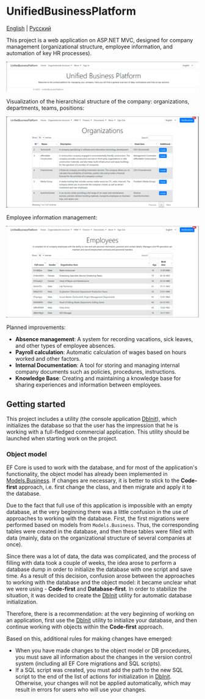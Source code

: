 # UnifiedBusinessPlatform

[English](README.md) | [Русский](README.ru.md)

This project is a web application on ASP.NET MVC, designed for company management (organizational structure, employee information, and automation of key HR processes).

![Ubp.HomePage](docs/img/Ubp.HomePage.png)

Visualization of the hierarchical structure of the company: organizations, departments, teams, positions:

![Ubp.Organizations](docs/img/Ubp.Organizations.png)

Employee information management:

![Ubp.Employees](docs/img/Ubp.Employees.png)

Planned improvements:
- **Absence management**: A system for recording vacations, sick leaves, and other types of employee absences.
- **Payroll calculation**: Automatic calculation of wages based on hours worked and other factors.
- **Internal Documentation**: A tool for storing and managing internal company documents such as policies, procedures, instructions.
- **Knowledge Base**: Creating and maintaining a knowledge base for sharing experiences and information between employees.

## Getting started

This project includes a utility (the console application [DbInit](WorkflowLib.UnifiedBusinessPlatform.DbInit)), which initializes the database so that the user has the impression that he is working with a full-fledged commercial application. This utility should be launched when starting work on the project.

### Object model

EF Core is used to work with the database, and for most of the application's functionality, the object model has already been implemented in [Models.Business](../Shared/Models.Business). If changes are necessary, it is better to stick to the **Code-first** approach, i.e. first change the class, and then migrate and apply it to the database.

Due to the fact that full use of this application is impossible with an empty database, at the very beginning there was a little confusion in the use of approaches to working with the database. First, the first migrations were performed based on models from `Models.Business`. Thus, the corresponding tables were created in the database, and then these tables were filled with data (mainly, data on the organizational structure of several companies at once).

Since there was a lot of data, the data was complicated, and the process of filling with data took a couple of weeks, the idea arose to perform a database dump in order to initialize the database with one script and save time. As a result of this decision, confusion arose between the approaches to working with the database and the object model: it became unclear what we were using - **Code-first** and **Database-first**. In order to stabilize the situation, it was decided to create the [DbInit](WorkflowLib.UnifiedBusinessPlatform.DbInit) utility for automatic database initialization.

Therefore, there is a recommendation: at the very beginning of working on an application, first use the [DbInit](WorkflowLib.UnifiedBusinessPlatform.DbInit) utility to initialize your database, and then continue working with objects within the **Code-first** approach.

Based on this, additional rules for making changes have emerged:

- When you have made changes to the object model or DB procedures, you must save all information about the changes in the version control system (including all EF Core migrations and SQL scripts).
- If a SQL script was created, you must add the path to the new SQL script to the end of the list of actions for initialization in [DbInit](WorkflowLib.UnifiedBusinessPlatform.DbInit). Otherwise, your changes will not be applied automatically, which may result in errors for users who will use your changes.
